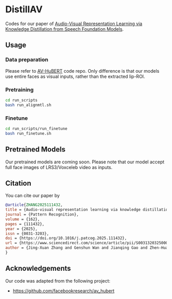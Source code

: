 # DistillAV

Codes for our paper of [Audio-Visual Representation Learning via Knowledge Distillation from Speech Foundation Models](https://arxiv.org/abs/2502.05766).

## Usage

### Data preparation

Please refer to [AV-HuBERT](https://github.com/facebookresearch/av_hubert) code repo. Only difference
is that our models use entire faces as visual inputs, rather than the extracted lip-ROI.

### Pretraining

```bash
cd run_scripts
bash run_alignmtl.sh
```
### Finetune

```bash
cd run_scripts/run_finetune
bash run_finetune.sh
```

## Pretrained Models

Our pretrained models are coming soon.
Please note that our model accept full face images of LRS3/Voxceleb video as inputs.

## Citation

You can cite our paper by

```bibtex
@article{ZHANG2025111432,
title = {Audio-visual representation learning via knowledge distillation from speech foundation models},
journal = {Pattern Recognition},
volume = {162},
pages = {111432},
year = {2025},
issn = {0031-3203},
doi = {https://doi.org/10.1016/j.patcog.2025.111432},
url = {https://www.sciencedirect.com/science/article/pii/S0031320325000925},
author = {Jing-Xuan Zhang and Genshun Wan and Jianqing Gao and Zhen-Hua Ling},
}
```

## Acknowledgements

Our code was adapted from the following project:
* https://github.com/facebookresearch/av_hubert

